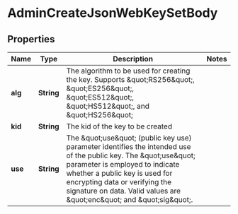 

# AdminCreateJsonWebKeySetBody


## Properties

Name | Type | Description | Notes
------------ | ------------- | ------------- | -------------
**alg** | **String** | The algorithm to be used for creating the key. Supports \&quot;RS256\&quot;, \&quot;ES256\&quot;, \&quot;ES512\&quot;, \&quot;HS512\&quot;, and \&quot;HS256\&quot; | 
**kid** | **String** | The kid of the key to be created | 
**use** | **String** | The \&quot;use\&quot; (public key use) parameter identifies the intended use of the public key. The \&quot;use\&quot; parameter is employed to indicate whether a public key is used for encrypting data or verifying the signature on data. Valid values are \&quot;enc\&quot; and \&quot;sig\&quot;. | 




